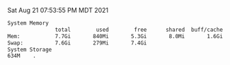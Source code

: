 Sat Aug 21 07:53:55 PM MDT 2021
```bash
System Memory
               total        used        free      shared  buff/cache   available
Mem:           7.7Gi       840Mi       5.3Gi       8.0Mi       1.6Gi       6.5Gi
Swap:          7.6Gi       279Mi       7.4Gi
System Storage
634M	.
```
